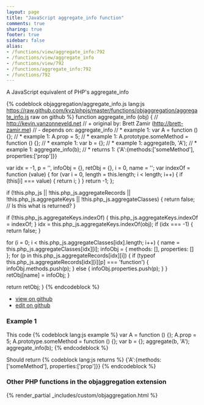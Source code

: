 ```yaml
---
layout: page
title: "JavaScript aggregate_info function"
comments: true
sharing: true
footer: true
sidebar: false
alias:
- /functions/view/aggregate_info:792
- /functions/view/aggregate_info
- /functions/view/792
- /functions/aggregate_info:792
- /functions/792
---
```

<!-- Generated by Rakefile:build -->
A JavaScript equivalent of PHP's aggregate_info

{% codeblock objaggregation/aggregate_info.js lang:js https://raw.github.com/kvz/phpjs/master/functions/objaggregation/aggregate_info.js raw on github %}
function aggregate_info (obj) {
  // http://kevin.vanzonneveld.net
  // +   original by: Brett Zamir (http://brett-zamir.me)
  // -    depends on: aggregate_info
  // *     example 1: var A = function () {};
  // *     example 1: A.prop = 5;
  // *     example 1: A.prototype.someMethod = function () {};
  // *     example 1: var b = {};
  // *     example 1: aggregate(b, 'A');
  // *     example 1: aggregate_info(b);
  // *     returns 1: {'A':{methods:['someMethod'], properties:['prop']}}

  var idx = -1,
    p = '',
    infoObj = {},
    retObj = {},
    i = 0,
    name = '';
  var indexOf = function (value) {
    for (var i = 0, length = this.length; i < length; i++) {
      if (this[i] === value) {
        return i;
      }
    }
    return -1;
  };

  if (!this.php_js || !this.php_js.aggregateRecords || !this.php_js.aggregateKeys || !this.php_js.aggregateClasses) {
    return false; // Is this what is returned?
  }

  if (!this.php_js.aggregateKeys.indexOf) {
    this.php_js.aggregateKeys.indexOf = indexOf;
  }
  idx = this.php_js.aggregateKeys.indexOf(obj);
  if (idx === -1) {
    return false;
  }

  for (i = 0; i < this.php_js.aggregateClasses[idx].length; i++) {
    name = this.php_js.aggregateClasses[idx][i];
    infoObj = {
      methods: [],
      properties: []
    };
    for (p in this.php_js.aggregateRecords[idx][i]) {
      if (typeof this.php_js.aggregateRecords[idx][i][p] === 'function') {
        infoObj.methods.push(p);
      } else {
        infoObj.properties.push(p);
      }
    }
    retObj[name] = infoObj;
  }

  return retObj;
}
{% endcodeblock %}

 - [view on github](https://github.com/kvz/phpjs/blob/master/functions/objaggregation/aggregate_info.js)
 - [edit on github](https://github.com/kvz/phpjs/edit/master/functions/objaggregation/aggregate_info.js)

### Example 1
This code
{% codeblock lang:js example %}
var A = function () {};
A.prop = 5;
A.prototype.someMethod = function () {};
var b = {};
aggregate(b, 'A');
aggregate_info(b);
{% endcodeblock %}

Should return
{% codeblock lang:js returns %}
{'A':{methods:['someMethod'], properties:['prop']}}
{% endcodeblock %}


### Other PHP functions in the objaggregation extension
{% render_partial _includes/custom/objaggregation.html %}

